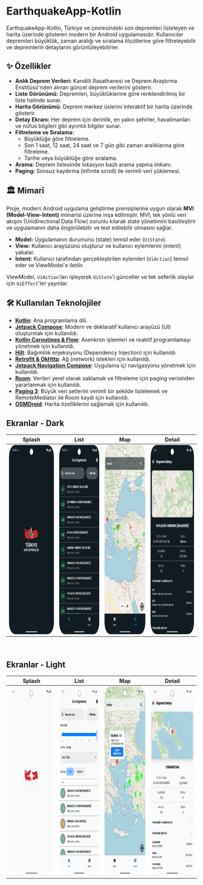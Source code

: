 # EarthquakeApp-Kotlin

EarthquakeApp-Kotlin, Türkiye ve çevresindeki son depremleri listeleyen ve harita üzerinde gösteren modern bir Android uygulamasıdır. Kullanıcılar depremleri büyüklük, zaman aralığı ve sıralama ölçütlerine göre filtreleyebilir ve depremlerin detaylarını görüntüleyebilirler.

## ✨ Özellikler

* **Anlık Deprem Verileri:** Kandilli Rasathanesi ve Deprem Araştırma Enstitüsü'nden alınan güncel deprem verilerini gösterir.
* **Liste Görünümü:** Depremleri, büyüklüklerine göre renklendirilmiş bir liste halinde sunar.
* **Harita Görünümü:** Deprem merkez üslerini interaktif bir harita üzerinde gösterir.
* **Detay Ekranı:** Her deprem için derinlik, en yakın şehirler, havalimanları ve nüfus bilgileri gibi ayrıntılı bilgiler sunar.
* **Filtreleme ve Sıralama:**
    * Büyüklüğe göre filtreleme.
    * Son 1 saat, 12 saat, 24 saat ve 7 gün gibi zaman aralıklarına göre filtreleme.
    * Tarihe veya büyüklüğe göre sıralama.
* **Arama:** Deprem listesinde lokasyon bazlı arama yapma imkanı.
* **Paging:** Sonsuz kaydırma (infinite scroll) ile verimli veri yüklemesi.

## 🏛️ Mimarî

Proje, modern Android uygulama geliştirme prensiplerine uygun olarak **MVI (Model-View-Intent)** mimarisi üzerine inşa edilmiştir. MVI, tek yönlü veri akışını (Unidirectional Data Flow) zorunlu kılarak state yönetimini basitleştirir ve uygulamanın daha öngörülebilir ve test edilebilir olmasını sağlar.

* **Model:** Uygulamanın durumunu (state) temsil eder (`UiState`).
* **View:** Kullanıcı arayüzünü oluşturur ve kullanıcı eylemlerini (intent) yakalar.
* **Intent:** Kullanıcı tarafından gerçekleştirilen eylemleri (`UiAction`) temsil eder ve ViewModel'e iletilir.

ViewModel, `UiAction`'ları işleyerek `UiState`'i günceller ve tek seferlik olaylar için `UiEffect`'ler yayınlar.

## 🛠️ Kullanılan Teknolojiler

* **[Kotlin](https://kotlinlang.org/)**: Ana programlama dili.
* **[Jetpack Compose](https://developer.android.com/jetpack/compose)**: Modern ve deklaratif kullanıcı arayüzü (UI) oluşturmak için kullanıldı.
* **[Kotlin Coroutines & Flow](https://kotlinlang.org/docs/coroutines-guide.html)**: Asenkron işlemleri ve reaktif programlamayı yönetmek için kullanıldı.
* **[Hilt](https://dagger.dev/hilt/)**: Bağımlılık enjeksiyonu (Dependency Injection) için kullanıldı.
* **[Retrofit & OkHttp](https://square.github.io/retrofit/)**: Ağ (network) istekleri için kullanıldı.
* **[Jetpack Navigation Compose](https://developer.android.com/jetpack/compose/navigation)**: Uygulama içi navigasyonu yönetmek için kullanıldı.
* **[Room](https://developer.android.com/topic/libraries/architecture/room)**: Verileri yerel olarak saklamak ve filtreleme için paging verisinden yararlanmak için kullanıldı.
* **[Paging 3](https://developer.android.com/topic/libraries/architecture/paging/v3-overview)**: Büyük veri setlerini verimli bir şekilde listelemek ve RemoteMediator ile Room kaydı için kullanıldı.
* **[OSMDroid](https://github.com/osmdroid/osmdroid)**: Harita özelliklerini sağlamak için kullanıldı.

## Ekranlar - Dark

| Splash | List | Map | Detail |
| ------ | ---- | ------ |------ |
|<img src="https://github.com/barisgneri/EarthquakeApp-Kotlin/blob/main/screenshot/Screenshot_20250922_103959.png" width="250" height="500"/>|<img src="https://github.com/barisgneri/EarthquakeApp-Kotlin/blob/main/screenshot/Screenshot_20250922_104009.png" width="250" height="500"/>|<img src="https://github.com/barisgneri/EarthquakeApp-Kotlin/blob/main/screenshot/Screenshot_20250922_104131.png" width="250" height="500"/>|<img src="https://github.com/barisgneri/EarthquakeApp-Kotlin/blob/main/screenshot/Screenshot_20250922_104226.png" width="250" height="500"/>|

</br>

## Ekranlar - Light

| Splash | List | Map | Detail
| --- | ------- | ------- |------ |
|<img src="https://github.com/barisgneri/EarthquakeApp-Kotlin/blob/main/screenshot/Screenshot_20250922_104303.png" width="250" height="500"/>|<img src="https://github.com/barisgneri/EarthquakeApp-Kotlin/blob/main/screenshot/Screenshot_20250922_104330.png" width="250" height="500"/>|<img src="https://github.com/barisgneri/EarthquakeApp-Kotlin/blob/main/screenshot/Screenshot_20250922_104423.png" width="250" height="500"/>|<img src="https://github.com/barisgneri/EarthquakeApp-Kotlin/blob/main/screenshot/Screenshot_20250922_104447.png" width="250" height="500"/>|

